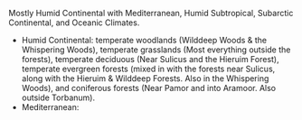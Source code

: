 Mostly Humid Continental with Mediterranean, Humid Subtropical, Subarctic Continental, and Oceanic Climates.

- Humid Continental: temperate woodlands (Wilddeep Woods & the Whispering Woods), temperate grasslands (Most everything outside the forests), temperate deciduous (Near Sulicus and the Hieruim Forest), temperate evergreen forests (mixed in with the forests near Sulicus, along with the Hieruim & Wilddeep Forests. Also in the Whispering Woods), and coniferous forests (Near Pamor and into Aramoor. Also outside Torbanum).
- Mediterranean: 